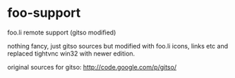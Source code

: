 foo-support
===========

foo.li remote support (gitso modified)

nothing fancy, just gitso sources but modified with foo.li icons, links etc 
and replaced tightvnc win32 with newer edition.

original sources for gitso:
http://code.google.com/p/gitso/


